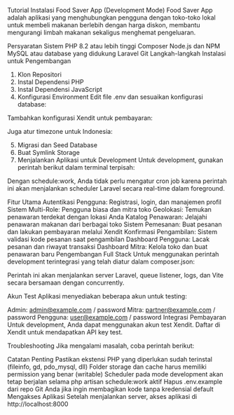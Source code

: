 Tutorial Instalasi Food Saver App (Development Mode)
Food Saver App adalah aplikasi yang menghubungkan pengguna dengan toko-toko lokal untuk membeli makanan berlebih dengan harga diskon, membantu mengurangi limbah makanan sekaligus menghemat pengeluaran.

Persyaratan Sistem
PHP 8.2 atau lebih tinggi
Composer
Node.js dan NPM
MySQL atau database yang didukung Laravel
Git
Langkah-langkah Instalasi untuk Pengembangan
1. Klon Repositori
2. Instal Dependensi PHP
3. Instal Dependensi JavaScript
4. Konfigurasi Environment
Edit file .env dan sesuaikan konfigurasi database:

Tambahkan konfigurasi Xendit untuk pembayaran:

Juga atur timezone untuk Indonesia:

5. Migrasi dan Seed Database
6. Buat Symlink Storage
7. Menjalankan Aplikasi untuk Development
Untuk development, gunakan perintah berikut dalam terminal terpisah:

Dengan schedule:work, Anda tidak perlu mengatur cron job karena perintah ini akan menjalankan scheduler Laravel secara real-time dalam foreground.

Fitur Utama
Autentikasi Pengguna: Registrasi, login, dan manajemen profil
Sistem Multi-Role: Pengguna biasa dan mitra toko
Geolokasi: Temukan penawaran terdekat dengan lokasi Anda
Katalog Penawaran: Jelajahi penawaran makanan dari berbagai toko
Sistem Pemesanan: Buat pesanan dan lakukan pembayaran melalui Xendit
Konfirmasi Pengambilan: Sistem validasi kode pesanan saat pengambilan
Dashboard Pengguna: Lacak pesanan dan riwayat transaksi
Dashboard Mitra: Kelola toko dan buat penawaran baru
Pengembangan Full Stack
Untuk menggunakan perintah development terintegrasi yang telah diatur dalam composer.json:

Perintah ini akan menjalankan server Laravel, queue listener, logs, dan Vite secara bersamaan dengan concurrently.

Akun Test
Aplikasi menyediakan beberapa akun untuk testing:

Admin: admin@example.com / password
Mitra: partner@example.com / password
Pengguna: user@example.com / password
Integrasi Pembayaran
Untuk development, Anda dapat menggunakan akun test Xendit. Daftar di Xendit untuk mendapatkan API key test.

Troubleshooting
Jika mengalami masalah, coba perintah berikut:

Catatan Penting
Pastikan ekstensi PHP yang diperlukan sudah terinstal (fileinfo, gd, pdo_mysql, dll)
Folder storage dan cache harus memiliki permission yang benar (writable)
Scheduler pada mode development akan tetap berjalan selama php artisan schedule:work aktif
Hapus .env.example dari repo Git Anda jika ingin membagikan kode tanpa kredensial default
Mengakses Aplikasi
Setelah menjalankan server, akses aplikasi di http://localhost:8000
